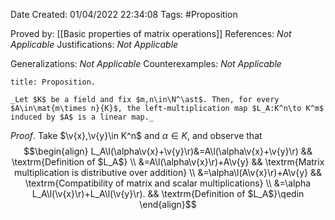 <div class="topSpace"></div>

Date Created: 01/04/2022 22:34:08
Tags: #Proposition

Proved by: [[Basic properties of matrix operations]]
References: _Not Applicable_
Justifications: _Not Applicable_

Generalizations: _Not Applicable_
Counterexamples: _Not Applicable_

``` ad-Proposition
title: Proposition.

_Let $K$ be a field and fix $m,n\in\N^\ast$. Then, for every $A\in\mat{m\times n}{K}$, the left-multiplication map $L_A:K^n\to K^m$ induced by $A$ is a linear map._

```

_Proof_. Take $\v{x},\v{y}\in K^n$ and $\alpha\in K$, and observe that
$$\begin{align}
    L_A\l(\alpha\v{x}+\v{y}\r)&=A\l(\alpha\v{x}+\v{y}\r) && \textrm{Definition of $L_A$} \\
    &=A\l(\alpha\v{x}\r)+A\v{y} && \textrm{Matrix multiplication is distributive over addition} \\
    &=\alpha\l(A\v{x}\r)+A\v{y} && \textrm{Compatibility of matrix and scalar multiplications} \\
    &=\alpha L_A\l(\v{x}\r)+L_A\l(\v{y}\r). && \textrm{Definition of $L_A$}\qedin
\end{align}$$
